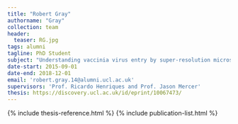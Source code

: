 ```yaml
---
title: "Robert Gray"
authorname: "Gray"
collection: team
header:
  teaser: RG.jpg
tags: alumni
tagline: PhD Student
subject: "Understanding vaccinia virus entry by super-resolution microscopy and particle averaging"
date-start: 2015-09-01
date-end: 2018-12-01
email: 'robert.gray.14@alumni.ucl.ac.uk'
supervisors: 'Prof. Ricardo Henriques and Prof. Jason Mercer'
thesis: https://discovery.ucl.ac.uk/id/eprint/10067473/
---
```


{% include thesis-reference.html %}
{% include publication-list.html %}
